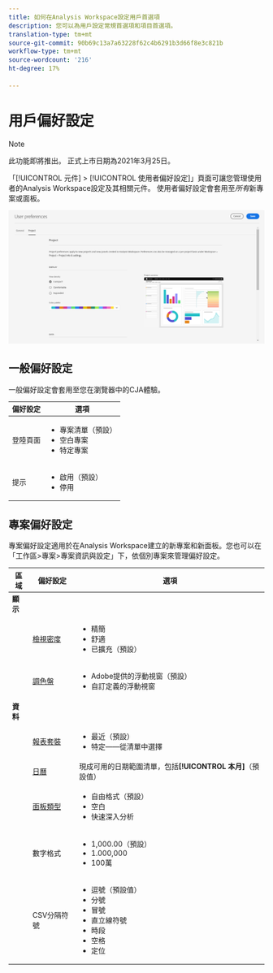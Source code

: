 ```yaml
---
title: 如何在Analysis Workspace設定用戶首選項
description: 您可以為用戶設定常規首選項和項目首選項。
translation-type: tm+mt
source-git-commit: 90b69c13a7a63228f62c4b6291b3d66f8e3c821b
workflow-type: tm+mt
source-wordcount: '216'
ht-degree: 17%

---
```



# 用戶偏好設定

>[!NOTE]
>
>此功能即將推出。 正式上市日期為2021年3月25日。

「[!UICONTROL 元件] > [!UICONTROL 使用者偏好設定]」頁面可讓您管理使用者的Analysis Workspace設定及其相關元件。 使用者偏好設定會套用至&#x200B;*所有*&#x200B;新專案或面板。

![用戶偏好設定](assets/user-preferences.png)

## 一般偏好設定

一般偏好設定會套用至您在瀏覽器中的CJA體驗。

| 偏好設定 | 選項 |
| --- | --- |
| 登陸頁面 | <ul><li>專案清單（預設）</li><li>空白專案</li><li>特定專案</li></ul> |
| 提示 | <ul><li>啟用（預設）</li><li>停用</li></ul> |

## 專案偏好設定

專案偏好設定適用於在Analysis Workspace建立的新專案和新面板。您也可以在「工作區>專案>專案資訊與設定」下，依個別專案來管理偏好設定。

| 區域 | 偏好設定 | 選項 |
| --- | --- | --- |
| **顯示** |  |  |
|  | [檢視密度](https://experienceleague.adobe.com/docs/analytics-platform//using/cja-workspace/build-workspace-project/view-density.html) | <ul><li>精簡</li><li>舒適</li><li>已擴充（預設）</li></ul> |
|  | [調色盤](https://experienceleague.adobe.com/docs/analytics-platform//using/cja-workspace/build-workspace-project/color-palettes.html) | <ul><li>Adobe提供的浮動視窗（預設）</li><li>自訂定義的浮動視窗</li></ul> |
| **資料** |  |  |
|  | [報表套裝](https://experienceleague.adobe.com/docs/analytics-platform/using/cja-workspace/panels/panels.html?#report-suite) | <ul><li>最近（預設）</li><li>特定——從清單中選擇</li></ul> |
|  | [日曆](https://experienceleague.adobe.com/docs/analytics-platform/using/cja-workspace/panels/panels.html?#calendar) | 現成可用的日期範圍清單，包括&#x200B;**[!UICONTROL 本月]**（預設值） |
|  | [面板類型](https://experienceleague.adobe.com/docs/analytics-platform/using/cja-workspace/panels/panels.html) | <ul><li>自由格式（預設）</li><li>空白</li><li>快速深入分析</li></ul> |
|  | 數字格式 | <ul><li>1,000.00（預設）</li><li>1.000,000</li><li>100萬</li></ul> |
|  | CSV分隔符號 | <ul><li>逗號（預設值）</li><li>分號</li><li>冒號</li><li>直立線符號</li><li>時段</li><li>空格</li><li>定位</li></ul> |